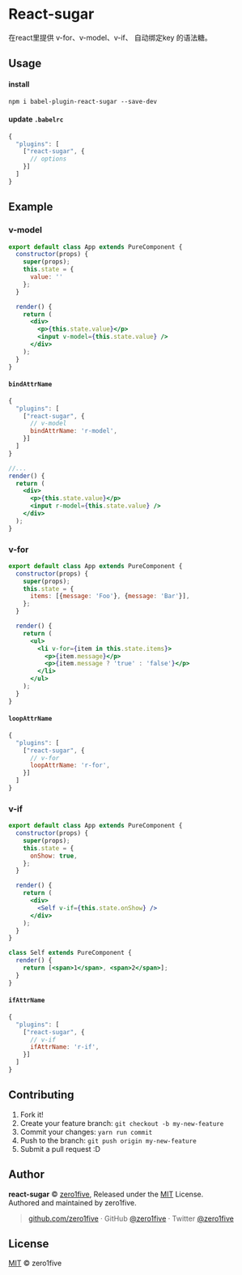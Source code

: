 # React-sugar
在react里提供 v-for、v-model、v-if、 自动绑定key 的语法糖。

## Usage

#### install

```
npm i babel-plugin-react-sugar --save-dev
```

#### update `.babelrc`

```js
{
  "plugins": [
    ["react-sugar", {
      // options
    }]
  ]
}
```

## Example

### v-model

```jsx
export default class App extends PureComponent {
  constructor(props) {
    super(props);
    this.state = {
      value: ''
    };
  }

  render() {
    return (
      <div>
        <p>{this.state.value}</p>
        <input v-model={this.state.value} />
      </div>
    );
  }
}
```

#### ```bindAttrName```

```js
{
  "plugins": [
    ["react-sugar", {
      // v-model
      bindAttrName: 'r-model',
    }]
  ]
}
```

```jsx
//...
render() {
  return (
    <div>
      <p>{this.state.value}</p>
      <input r-model={this.state.value} />
    </div>
  );
}
```

### v-for

```jsx
export default class App extends PureComponent {
  constructor(props) {
    super(props);
    this.state = {
      items: [{message: 'Foo'}, {message: 'Bar'}],
    };
  }

  render() {
    return (
      <ul>
        <li v-for={item in this.state.items}>
          <p>{item.message}</p>
          <p>{item.message ? 'true' : 'false'}</p>
        </li>
      </ul>
    );
  }
}
```

#### ```loopAttrName```

```js
{
  "plugins": [
    ["react-sugar", {
      // v-for
      loopAttrName: 'r-for',
    }]
  ]
}
```

### v-if 

```jsx
export default class App extends PureComponent {
  constructor(props) {
    super(props);
    this.state = {
      onShow: true,
    };
  }

  render() {
    return (
      <div>
        <Self v-if={this.state.onShow} />
      </div>
    );
  }
}

class Self extends PureComponent {
  render() {
    return [<span>1</span>, <span>2</span>];
  }
}
```

#### ```ifAttrName```

```js
{
  "plugins": [
    ["react-sugar", {
      // v-if
      ifAttrName: 'r-if',
    }]
  ]
}
```

## Contributing

1. Fork it!
2. Create your feature branch: `git checkout -b my-new-feature`
3. Commit your changes: `yarn run commit`
4. Push to the branch: `git push origin my-new-feature`
5. Submit a pull request :D

## Author

**react-sugar** © [zero1five](https://github.com/zero1five), Released under the [MIT](./LICENSE) License.<br>
Authored and maintained by zero1five.

> [github.com/zero1five](https://github.com/zero1five) · GitHub [@zero1five](https://github.com/zero1five) · Twitter [@zero1five](https://twitter.com/zero1five)

## License

[MIT](https://github.com/zero1five/react-sugar/blob/master/LICENSE) &copy; zero1five